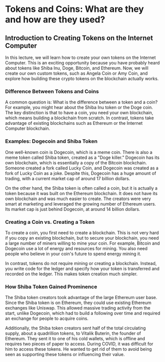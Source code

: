 # Tokens and Coins: What are they and how are they used?

## Introduction to Creating Tokens on the Internet Computer

In this lecture, we will learn how to create your own tokens on the Internet Computer. This is an exciting opportunity because you have probably heard about tokens like Shiba Inu, Doge, Bitcoin, and Ethereum. Now, we will create our own custom tokens, such as Angela Coin or Amy Coin, and explore how building these crypto tokens on the blockchain actually works.

### Difference Between Tokens and Coins

A common question is: What is the difference between a token and a coin? For example, you might hear about the Shiba Inu token or the Doge coin. The key distinction is that to have a coin, you need your own blockchain, which means building a blockchain from scratch. In contrast, tokens take advantage of existing blockchains such as Ethereum or the Internet Computer blockchain.

### Examples: Dogecoin and Shiba Token

One well-known coin is Dogecoin, which is a meme coin. There is also a meme token called Shiba token, created as a "Doge killer." Dogecoin has its own blockchain, which is essentially a copy of the Bitcoin blockchain. Someone created a fork called Lucky Coin, and Dogecoin was created as a fork of Lucky Coin as a joke. Despite this, Dogecoin has a huge amount of trading, with a current market cap of around 17 billion dollars.

On the other hand, the Shiba token is often called a coin, but it is actually a token because it was built on the Ethereum blockchain. It does not have its own blockchain and was much easier to create. The creators were very smart at marketing and leveraged the growing number of Ethereum users. Its market cap is just behind Dogecoin, at around 14 billion dollars.

### Creating a Coin vs. Creating a Token

To create a coin, you first need to create a blockchain. This is not very hard if you copy an existing blockchain, but to secure your blockchain, you need a large number of miners willing to mine your coin. For example, Bitcoin and Dogecoin use a lot of energy and resources for mining. You also need people who believe in your coin's future to spend energy mining it.

In contrast, tokens do not require mining or creating a blockchain. Instead, you write code for the ledger and specify how your token is transferred and recorded on the ledger. This makes token creation much simpler.

### How Shiba Token Gained Prominence

The Shiba token creators took advantage of the large Ethereum user base. Since the Shiba token is on Ethereum, they could use existing Ethereum exchanges like Uniswap. This allowed massive trading activity from the start, unlike Dogecoin, which had to build a following over time and required an exchange for people to acquire coins.

Additionally, the Shiba token creators sent half of the total circulating supply, about a quadrillion tokens, to Vitalik Buterin, the founder of Ethereum. They sent it to one of his cold wallets, which is offline and requires two pieces of paper to access. During COVID, it was difficult for him to access these tokens. He wanted to get rid of them to avoid being seen as supporting these tokens or influencing their value.
